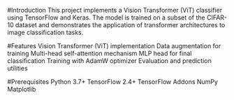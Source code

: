 #Introduction
This project implements a Vision Transformer (ViT) classifier using TensorFlow and Keras. The model is trained on a subset of the CIFAR-10 dataset and demonstrates the application of transformer architectures to image classification tasks.

#Features
Vision Transformer (ViT) implementation
Data augmentation for training
Multi-head self-attention mechanism
MLP head for final classification
Training with AdamW optimizer
Evaluation and prediction utilities

#Prerequisites
Python 3.7+
TensorFlow 2.4+
TensorFlow Addons
NumPy
Matplotlib
